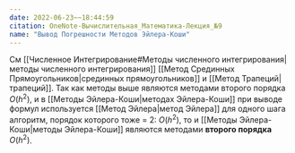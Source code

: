 ```yaml
---
date: 2022-06-23~~18:44:59
citation: OneNote-Вычислительная_Математика-Лекция_№9
name: "Вывод Погрешности Методов Эйлера-Коши"
---
```

См [[Численное Интегрирование#Методы численного интегрирования|методы численного интегрирования]] [[Метод Срединных Прямоугольников|срединных прямоугольников]] и [[Метод Трапеций|трапеций]].
Так как методы выше являются методами второго порядка $O(h^2)$, и в [[Методы Эйлера-Коши|методах Эйлера-Коши]] при выводе формул используется [[Метод Эйлера|метод Эйлера]] для одного шага алгоритм, порядок которого тоже = $2$: $O(h^2)$, то и [[Методы Эйлера-Коши|методы Эйлера-Коши]] являются методами **второго порядка** $O(h^2)$. 